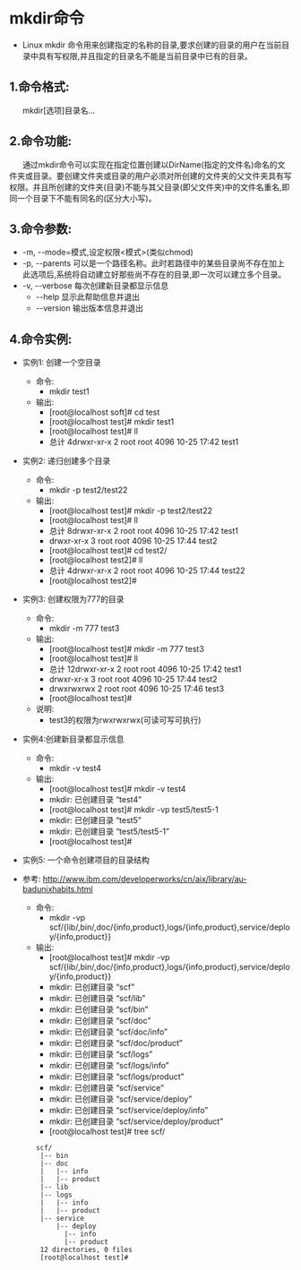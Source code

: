 # mkdir命令

- Linux mkdir 命令用来创建指定的名称的目录,要求创建的目录的用户在当前目录中具有写权限,并且指定的目录名不能是当前目录中已有的目录。

## 1.命令格式:  
  &nbsp;&nbsp;&nbsp;&nbsp;&nbsp;&nbsp;mkdir[选项]目录名...

## 2.命令功能:  
  &nbsp;&nbsp;&nbsp;&nbsp;&nbsp;&nbsp;通过mkdir命令可以实现在指定位置创建以DirName(指定的文件名)命名的文件夹或目录。要创建文件夹或目录的用户必须对所创建的文件夹的父文件夹具有写权限。并且所创建的文件夹(目录)不能与其父目录(即父文件夹)中的文件名重名,即同一个目录下不能有同名的(区分大小写)。

## 3.命令参数:  
  - -m, --mode=模式,设定权限<模式>(类似chmod)
  - -p, --parents 可以是一个路径名称。此时若路径中的某些目录尚不存在加上此选项后,系统将自动建立好那些尚不存在的目录,即一次可以建立多个目录。
  - -v, --verbose 每次创建新目录都显示信息
    - --help 显示此帮助信息并退出
    - --version 输出版本信息并退出

## 4.命令实例:
  - 实例1: 创建一个空目录
    - 命令:
      - mkdir test1
    - 输出:
      - [root@localhost soft]# cd test
      - [root@localhost test]# mkdir test1
      - [root@localhost test]# ll
      - 总计 4drwxr-xr-x 2 root root 4096 10-25 17:42 test1
  
  - 实例2: 递归创建多个目录
    - 命令:
      - mkdir -p test2/test22
    - 输出:
      - [root@localhost test]# mkdir -p test2/test22
      - [root@localhost test]# ll
      - 总计 8drwxr-xr-x 2 root root 4096 10-25 17:42 test1
      - drwxr-xr-x 3 root root 4096 10-25 17:44 test2
      - [root@localhost test]# cd test2/
      - [root@localhost test2]# ll
      - 总计 4drwxr-xr-x 2 root root 4096 10-25 17:44 test22
      - [root@localhost test2]#

  - 实例3: 创建权限为777的目录
    - 命令:
      - mkdir -m 777 test3
    - 输出:
      - [root@localhost test]# mkdir -m 777 test3
      - [root@localhost test]# ll
      - 总计 12drwxr-xr-x 2 root root 4096 10-25 17:42 test1
      - drwxr-xr-x 3 root root 4096 10-25 17:44 test2
      - drwxrwxrwx 2 root root 4096 10-25 17:46 test3
      - [root@localhost test]#
    - 说明:
      - test3的权限为rwxrwxrwx(可读可写可执行)

  - 实例4:创建新目录都显示信息
    - 命令:
      - mkdir -v test4
    - 输出:
      - [root@localhost test]# mkdir -v test4
      - mkdir: 已创建目录 “test4”
      - [root@localhost test]# mkdir -vp test5/test5-1
      - mkdir: 已创建目录 “test5”
      - mkdir: 已创建目录 “test5/test5-1”
      - [root@localhost test]#

  - 实例5: 一个命令创建项目的目录结构
  - 参考: http://www.ibm.com/developerworks/cn/aix/library/au-badunixhabits.html
    - 命令:
      - mkdir -vp scf/{lib/,bin/,doc/{info,product},logs/{info,product},service/deploy/{info,product}}
    - 输出:
      - [root@localhost test]# mkdir -vp scf/{lib/,bin/,doc/{info,product},logs/{info,product},service/deploy/{info,product}}
      - mkdir: 已创建目录 “scf”
      - mkdir: 已创建目录 “scf/lib”
      - mkdir: 已创建目录 “scf/bin”
      - mkdir: 已创建目录 “scf/doc”
      - mkdir: 已创建目录 “scf/doc/info”
      - mkdir: 已创建目录 “scf/doc/product”
      - mkdir: 已创建目录 “scf/logs”
      - mkdir: 已创建目录 “scf/logs/info”
      - mkdir: 已创建目录 “scf/logs/product”
      - mkdir: 已创建目录 “scf/service”
      - mkdir: 已创建目录 “scf/service/deploy”
      - mkdir: 已创建目录 “scf/service/deploy/info”
      - mkdir: 已创建目录 “scf/service/deploy/product”
      - [root@localhost test]# tree scf/  
      ```
      scf/  
       |-- bin  
       |-- doc  
       |   |-- info  
       |   |-- product  
       |-- lib  
       |-- logs  
       |   |-- info  
       |   |-- product  
       |-- service  
           |-- deploy  
             |-- info  
             |-- product  
       12 directories, 0 files  
       [root@localhost test]# 
      ````
